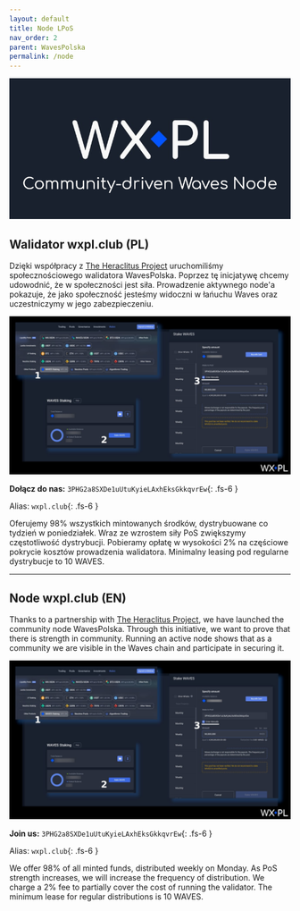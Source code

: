 ```yaml
---
layout: default
title: Node LPoS
nav_order: 2
parent: WavesPolska
permalink: /node
---
```

![](/images/cd-node.png)

## Walidator wxpl.club (PL)

Dzięki współpracy z [The Heraclitus Project](http://wxpl.club/heraclitus) uruchomiliśmy społecznościowego walidatora WavesPolska. Poprzez tę inicjatywę chcemy udowodnić, że w społeczności jest siła. Prowadzenie aktywnego node'a pokazuje, że jako społeczność jesteśmy widoczni w łańuchu Waves oraz uczestniczymy w jego zabezpieczeniu.

![](/images/stake-waves.jpg)

**Dołącz do nas:**
```3PHG2a8SXDe1uUtuKyieLAxhEksGkkqvrEw```{: .fs-6 }

Alias:
```wxpl.club```{: .fs-6 }

Oferujemy 98% wszystkich mintowanych środków, dystrybuowane co tydzień w poniedziałek. Wraz ze wzrostem siły PoS zwiększymy częstotliwość dystrybucji. Pobieramy opłatę w wysokości 2% na częściowe pokrycie kosztów prowadzenia walidatora. Minimalny leasing pod regularne dystrybucje to 10 WAVES.

---

## Node wxpl.club (EN)

Thanks to a partnership with [The Heraclitus Project](http://wxpl.club/heraclitus), we have launched the community node WavesPolska. Through this initiative, we want to prove that there is strength in community. Running an active node shows that as a community we are visible in the Waves chain and participate in securing it.

![](/images/stake-waves.jpg)

**Join us:**
```3PHG2a8SXDe1uUtuKyieLAxhEksGkkqvrEw```{: .fs-6 }

Alias:
```wxpl.club```{: .fs-6 }

We offer 98% of all minted funds, distributed weekly on Monday. As PoS strength increases, we will increase the frequency of distribution. We charge a 2% fee to partially cover the cost of running the validator. The minimum lease for regular distributions is 10 WAVES.


